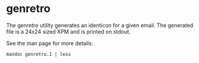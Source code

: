 genretro
========

The genretro utility generates an identicon for a given email. The generated file is a 24x24 sized XPM and is printed on stdout.

See the man page for more details:

    mandoc genretro.1 | less
